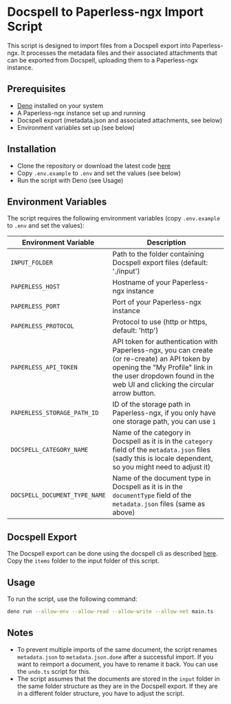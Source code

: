 # Docspell to Paperless-ngx Import Script

This script is designed to import files from a Docspell export into Paperless-ngx. It processes the metadata files and their associated attachments that can be exported from Docspell, uploading them to a Paperless-ngx instance.

## Prerequisites

- [Deno](https://deno.land/) installed on your system
- A Paperless-ngx instance set up and running
- Docspell export (metadata.json and associated attachments, see below)
- Environment variables set up (see below)

## Installation

 - Clone the repository or download the latest code [here](https://github.com/bejonwe/docspell2paperless/archive/refs/heads/main.zip)
 - Copy `.env.example` to `.env` and set the values (see below)
 - Run the script with Deno (see Usage)

## Environment Variables

The script requires the following environment variables (copy `.env.example` to `.env` and set the values):

| Environment Variable | Description |
|----------------------|-------------|
| `INPUT_FOLDER` | Path to the folder containing Docspell export files (default: './input') |
| `PAPERLESS_HOST` | Hostname of your Paperless-ngx instance |
| `PAPERLESS_PORT` | Port of your Paperless-ngx instance |
| `PAPERLESS_PROTOCOL` | Protocol to use (http or https, default: 'http') |
| `PAPERLESS_API_TOKEN` | API token for authentication with Paperless-ngx, you can create (or re-create) an API token by opening the "My Profile" link in the user dropdown found in the web UI and clicking the circular arrow button. |
| `PAPERLESS_STORAGE_PATH_ID` | ID of the storage path in Paperless-ngx, if you only have one storage path, you can use `1` |
| `DOCSPELL_CATEGORY_NAME` | Name of the category in Docspell as it is in the `category` field of the `metadata.json` files (sadly this is locale dependent, so you might need to adjust it) |
| `DOCSPELL_DOCUMENT_TYPE_NAME` | Name of the document type in Docspell as it is in the `documentType` field of the `metadata.json` files (same as above) |

## Docspell Export

The Docspell export can be done using the docspell cli as described [here](https://docspell.org/docs/tools/cli/#export-data). Copy the `items` folder to the input folder of this script.

## Usage

To run the script, use the following command:

```bash
deno run --allow-env --allow-read --allow-write --allow-net main.ts
```

## Notes

 - To prevent multiple imports of the same document, the script renames `metadata.json` to `metadata.json.done` after a successful import. If you want to reimport a document, you have to rename it back. You can use the `undo.ts` script for this.
 - The script assumes that the documents are stored in the `input` folder in the same folder structure as they are in the Docspell export. If they are in a different folder structure, you have to adjust the script.
